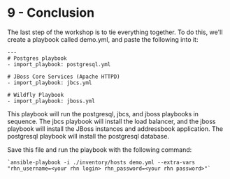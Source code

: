 # 9 - Conclusion

The last step of the workshop is to tie everything together.  To do this, we'll create a playbook called demo.yml, and paste the following into it:

```
---
# Postgres playbook
- import_playbook: postgresql.yml

# JBoss Core Services (Apache HTTPD)
- import_playbook: jbcs.yml

# Wildfly Playbook
- import_playbook: jboss.yml

```

This playbook will run the postgresql, jbcs, and jboss playbooks in sequence.  The jbcs playbook will install the load balancer, and the jboss playbook will install the JBoss instances and addressbook application.  The postgresql playbook will install the postgresql database.

Save this file and run the playbook with the following command:

    `ansible-playbook -i ./inventory/hosts demo.yml --extra-vars "rhn_username=<your rhn login> rhn_password=<your rhn password>"`

    